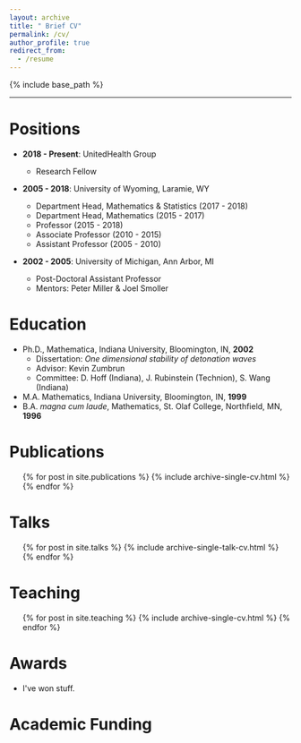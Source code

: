 ```yaml
---
layout: archive
title: " Brief CV"
permalink: /cv/
author_profile: true
redirect_from:
  - /resume
---
```


{% include base_path %}

---

Positions
======
* **2018 - Present**: UnitedHealth Group
  * Research Fellow

* **2005 - 2018**:  University of Wyoming, Laramie, WY
  * Department Head, Mathematics & Statistics (2017 - 2018)
  * Department Head, Mathematics (2015 - 2017) 
  * Professor (2015 - 2018)
  * Associate Professor (2010 - 2015)
  * Assistant Professor (2005 - 2010)

* **2002 - 2005**: University of Michigan, Ann Arbor, MI
  * Post-Doctoral Assistant Professor
  * Mentors: Peter Miller & Joel Smoller
  
Education
======
* Ph.D., Mathematica, Indiana University, Bloomington, IN, **2002**
  * Dissertation: *One dimensional stability of detonation waves*
  * Advisor: Kevin Zumbrun
  * Committee: D. Hoff (Indiana), J. Rubinstein (Technion), S. Wang (Indiana)
* M.A. Mathematics, Indiana University, Bloomington, IN,  **1999**
* B.A. *magna cum laude*, Mathematics, St. Olaf College, Northfield, MN, **1996**

Publications
======
  <ul>{% for post in site.publications %}
    {% include archive-single-cv.html %}
  {% endfor %}</ul>
  
Talks
======
  <ul>{% for post in site.talks %}
    {% include archive-single-talk-cv.html %}
  {% endfor %}</ul>
  
Teaching
======
  <ul>{% for post in site.teaching %}
    {% include archive-single-cv.html %}
  {% endfor %}</ul>
  
Awards
======
* I've won stuff. 

Academic Funding 
=====
